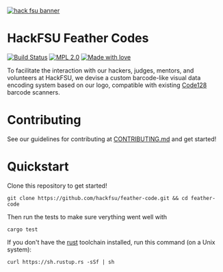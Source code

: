 [![hack fsu banner][banner]][home site]

# HackFSU Feather Codes

[![Build Status][build badge]][build] [![MPL 2.0][license badge]][license] [![Made with love][love badge]][home site]

To facilitate the interaction with our hackers, judges, mentors, and volunteers at HackFSU, we devise a custom barcode-like visual data encoding system based on our logo, compatible with existing [Code128](https://en.wikipedia.org/wiki/Code_128) barcode scanners.

# Contributing

See our guidelines for contributing at [CONTRIBUTING.md](CONTRIBUTING.md) and get started!

# Quickstart

Clone this repository to get started!

```
git clone https://github.com/hackfsu/feather-code.git && cd feather-code
```

Then run the tests to make sure verything went well with

```
cargo test
```

If you don't have the [rust](https://rust-lang.org) toolchain installed, run this command (on a Unix system):

```
curl https://sh.rustup.rs -sSf | sh
```

[banner]: http://hackfsu.com/public/img/hackfsu-banner.png
[build badge]: https://travis-ci.org/HackFSU/feather-code.svg?branch=master
[build]: https://travis-ci.org/HackFSU/feather-code
[home site]: https://hackfsu.com
[license badge]: https://img.shields.io/badge/License-MPL%202.0-blue.svg
[license]: https://www.mozilla.org/en-US/MPL/2.0/
[love badge]: https://img.shields.io/badge/%20made%20with%20♥-HackFSU-brightgreen.svg
